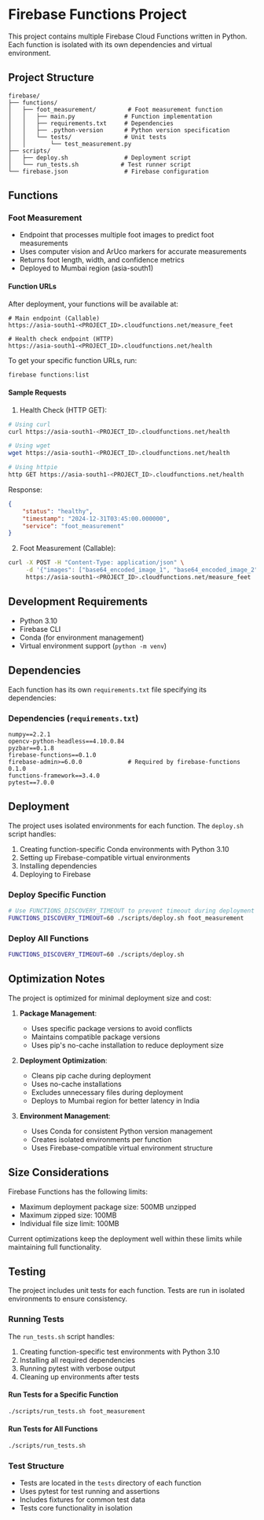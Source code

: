 # Firebase Functions Project

This project contains multiple Firebase Cloud Functions written in Python. Each function is isolated with its own dependencies and virtual environment.

## Project Structure

```
firebase/
├── functions/
│   ├── foot_measurement/         # Foot measurement function
│   │   ├── main.py              # Function implementation
│   │   ├── requirements.txt     # Dependencies
│   │   ├── .python-version      # Python version specification
│   │   └── tests/               # Unit tests
│   │       └── test_measurement.py
├── scripts/
│   ├── deploy.sh                # Deployment script
│   └── run_tests.sh            # Test runner script
└── firebase.json                # Firebase configuration
```

## Functions

### Foot Measurement
- Endpoint that processes multiple foot images to predict foot measurements
- Uses computer vision and ArUco markers for accurate measurements
- Returns foot length, width, and confidence metrics
- Deployed to Mumbai region (asia-south1)

#### Function URLs
After deployment, your functions will be available at:
```
# Main endpoint (Callable)
https://asia-south1-<PROJECT_ID>.cloudfunctions.net/measure_feet

# Health check endpoint (HTTP)
https://asia-south1-<PROJECT_ID>.cloudfunctions.net/health
```

To get your specific function URLs, run:
```bash
firebase functions:list
```

#### Sample Requests

1. Health Check (HTTP GET):
```bash
# Using curl
curl https://asia-south1-<PROJECT_ID>.cloudfunctions.net/health

# Using wget
wget https://asia-south1-<PROJECT_ID>.cloudfunctions.net/health

# Using httpie
http GET https://asia-south1-<PROJECT_ID>.cloudfunctions.net/health
```

Response:
```json
{
    "status": "healthy",
    "timestamp": "2024-12-31T03:45:00.000000",
    "service": "foot_measurement"
}
```

2. Foot Measurement (Callable):
```bash
curl -X POST -H "Content-Type: application/json" \
     -d '{"images": ["base64_encoded_image_1", "base64_encoded_image_2"]}' \
     https://asia-south1-<PROJECT_ID>.cloudfunctions.net/measure_feet
```

## Development Requirements

- Python 3.10
- Firebase CLI
- Conda (for environment management)
- Virtual environment support (`python -m venv`)

## Dependencies

Each function has its own `requirements.txt` file specifying its dependencies:

### Dependencies (`requirements.txt`)
```
numpy==2.2.1
opencv-python-headless==4.10.0.84
pyzbar==0.1.8
firebase-functions==0.1.0
firebase-admin>=6.0.0             # Required by firebase-functions 0.1.0
functions-framework==3.4.0
pytest==7.0.0
```

## Deployment

The project uses isolated environments for each function. The `deploy.sh` script handles:
1. Creating function-specific Conda environments with Python 3.10
2. Setting up Firebase-compatible virtual environments
3. Installing dependencies
4. Deploying to Firebase

### Deploy Specific Function
```bash
# Use FUNCTIONS_DISCOVERY_TIMEOUT to prevent timeout during deployment
FUNCTIONS_DISCOVERY_TIMEOUT=60 ./scripts/deploy.sh foot_measurement
```

### Deploy All Functions
```bash
FUNCTIONS_DISCOVERY_TIMEOUT=60 ./scripts/deploy.sh
```

## Optimization Notes

The project is optimized for minimal deployment size and cost:

1. **Package Management**:
   - Uses specific package versions to avoid conflicts
   - Maintains compatible package versions
   - Uses pip's no-cache installation to reduce deployment size

2. **Deployment Optimization**:
   - Cleans pip cache during deployment
   - Uses no-cache installations
   - Excludes unnecessary files during deployment
   - Deploys to Mumbai region for better latency in India

3. **Environment Management**:
   - Uses Conda for consistent Python version management
   - Creates isolated environments per function
   - Uses Firebase-compatible virtual environment structure

## Size Considerations
Firebase Functions has the following limits:
- Maximum deployment package size: 500MB unzipped
- Maximum zipped size: 100MB
- Individual file size limit: 100MB

Current optimizations keep the deployment well within these limits while maintaining full functionality. 

## Testing

The project includes unit tests for each function. Tests are run in isolated environments to ensure consistency.

### Running Tests

The `run_tests.sh` script handles:
1. Creating function-specific test environments with Python 3.10
2. Installing all required dependencies
3. Running pytest with verbose output
4. Cleaning up environments after tests

#### Run Tests for a Specific Function
```bash
./scripts/run_tests.sh foot_measurement
```

#### Run Tests for All Functions
```bash
./scripts/run_tests.sh
```

### Test Structure
- Tests are located in the `tests` directory of each function
- Uses pytest for test running and assertions
- Includes fixtures for common test data
- Tests core functionality in isolation 